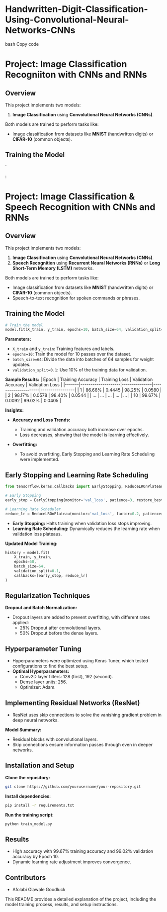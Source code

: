 ﻿# Handwritten-Digit-Classification-Using-Convolutional-Neural-Networks-CNNs





bash
Copy code
# Project: Image Classification Recogniiton with CNNs and RNNs

## Overview
This project implements two models:
1. **Image Classification** using **Convolutional Neural Networks (CNNs)**.
   

Both models are trained to perform tasks like:
- Image classification from datasets like **MNIST** (handwritten digits) or **CIFAR-10** (common objects).
  

## Training the Model

`


:

# Project: Image Classification & Speech Recognition with CNNs and RNNs

## Overview
This project implements two models:
1. **Image Classification** using **Convolutional Neural Networks (CNNs)**.
2. **Speech Recognition** using **Recurrent Neural Networks (RNNs)** or **Long Short-Term Memory (LSTM)** networks.

Both models are trained to perform tasks like:
- Image classification from datasets like **MNIST** (handwritten digits) or **CIFAR-10** (common objects).
- Speech-to-text recognition for spoken commands or phrases.

## Training the Model

```python
# Train the model
model.fit(X_train, y_train, epochs=10, batch_size=64, validation_split=0.1)
```

**Parameters:**
- `X_train` and `y_train`: Training features and labels.
- `epochs=10`: Train the model for 10 passes over the dataset.
- `batch_size=64`: Divide the data into batches of 64 samples for weight updates.
- `validation_split=0.1`: Use 10% of the training data for validation.

**Sample Results:**
| Epoch | Training Accuracy | Training Loss | Validation Accuracy | Validation Loss |
|-------|--------------------|---------------|---------------------|-----------------|
| 1     | 86.66%             | 0.4445        | 98.25%              | 0.0580          |
| 2     | 98.17%             | 0.0578        | 98.40%              | 0.0544          |
| ...   | ...                | ...           | ...                 | ...             |
| 10    | 99.67%             | 0.0092        | 99.02%              | 0.0405          |

**Insights:**
- **Accuracy and Loss Trends:**
  - Training and validation accuracy both increase over epochs.
  - Loss decreases, showing that the model is learning effectively.

- **Overfitting:**
  - To avoid overfitting, Early Stopping and Learning Rate Scheduling were implemented.

## Early Stopping and Learning Rate Scheduling

```python
from tensorflow.keras.callbacks import EarlyStopping, ReduceLROnPlateau

# Early Stopping
early_stop = EarlyStopping(monitor='val_loss', patience=3, restore_best_weights=True)

# Learning Rate Scheduler
reduce_lr = ReduceLROnPlateau(monitor='val_loss', factor=0.2, patience=2, min_lr=0.0001)
```

- **Early Stopping:** Halts training when validation loss stops improving.
- **Learning Rate Scheduling:** Dynamically reduces the learning rate when validation loss plateaus.

**Updated Model Training:**

```python
history = model.fit(
    X_train, y_train,
    epochs=50,
    batch_size=64,
    validation_split=0.1,
    callbacks=[early_stop, reduce_lr]
)
```

## Regularization Techniques

**Dropout and Batch Normalization:**
- Dropout layers are added to prevent overfitting, with different rates applied:
  - 25% Dropout after convolutional layers.
  - 50% Dropout before the dense layers.

## Hyperparameter Tuning

- Hyperparameters were optimized using Keras Tuner, which tested configurations to find the best setup.
- **Optimal Hyperparameters:**
  - Conv2D layer filters: 128 (first), 192 (second).
  - Dense layer units: 256.
  - Optimizer: Adam.

## Implementing Residual Networks (ResNet)

- ResNet uses skip connections to solve the vanishing gradient problem in deep neural networks.

**Model Summary:**
- Residual blocks with convolutional layers.
- Skip connections ensure information passes through even in deeper networks.

## Installation and Setup

**Clone the repository:**

```bash
git clone https://github.com/yourusername/your-repository.git
```

**Install dependencies:**

```bash
pip install -r requirements.txt
```

**Run the training script:**

```bash
python train_model.py
```

## Results

- High accuracy with 99.67% training accuracy and 99.02% validation accuracy by Epoch 10.
- Dynamic learning rate adjustment improves convergence.

## Contributors

- Afolabi Olawale Goodluck

This README provides a detailed explanation of the project, including the model training process, results, and setup instructions.
```
